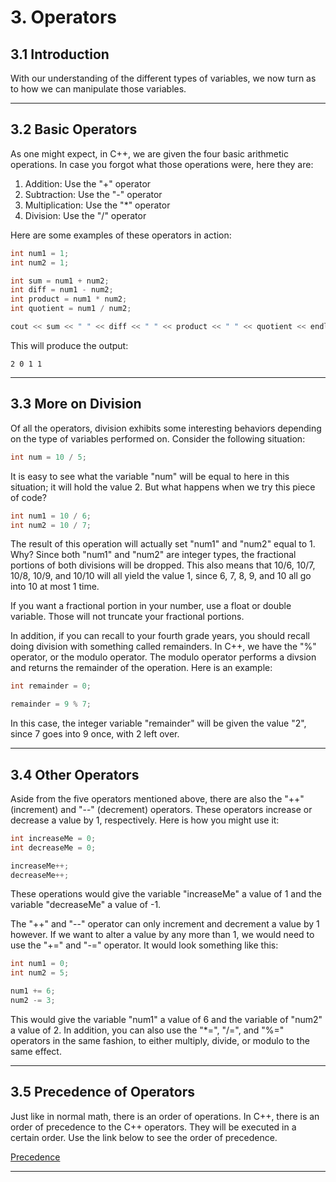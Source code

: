 # 3. Operators

## 3.1 Introduction

With our understanding of the different types of variables, we now turn as to
how we can manipulate those variables. 

---

## 3.2 Basic Operators

As one might expect, in C++, we are given the four basic arithmetic operations. 
In case you forgot what those operations were, here they are:

1. Addition: Use the "+" operator
2. Subtraction: Use the "-" operator
3. Multiplication: Use the "*" operator
4. Division: Use the "/" operator

Here are some examples of these operators in action:

```C++
int num1 = 1;
int num2 = 1;

int sum = num1 + num2;
int diff = num1 - num2;
int product = num1 * num2;
int quotient = num1 / num2;

cout << sum << " " << diff << " " << product << " " << quotient << endl;
```

This will produce the output:

```
2 0 1 1
```

---

## 3.3 More on Division

Of all the operators, division exhibits some interesting behaviors depending on the
type of variables performed on. Consider the following situation:

```C++
int num = 10 / 5;
```

It is easy to see what the variable "num" will be equal to here in this situation; it
will hold the value 2. But what happens when we try this piece of code?

```C++
int num1 = 10 / 6;
int num2 = 10 / 7;
```

The result of this operation will actually set "num1" and "num2" equal to 1. Why? 
Since both "num1" and "num2" are integer types, the fractional portions of both
divisions will be dropped. This also means that 10/6, 10/7, 10/8, 10/9, and 10/10 will 
all yield the value 1, since 6, 7, 8, 9, and 10 all go into 10 at most 1 time.

If you want a fractional portion in your number, use a float or double variable. Those 
will not truncate your fractional portions.

In addition, if you can recall to your fourth grade years, you should recall doing 
division with something called remainders. In C++, we have the "%" operator, or the
modulo operator. The modulo operator performs a divsion and returns the remainder of
the operation. Here is an example:

```C++
int remainder = 0;

remainder = 9 % 7;
```

In this case, the integer variable "remainder" will be given the value "2", since 7 goes
into 9 once, with 2 left over.

---

## 3.4 Other Operators

Aside from the five operators mentioned above, there are also the "++" (increment) and
"--" (decrement) operators. These operators increase or decrease a value by 1, respectively.
Here is how you might use it:

```C++
int increaseMe = 0;
int decreaseMe = 0;

increaseMe++;
decreaseMe++;
```

These operations would give the variable "increaseMe" a value of 1 and the variable 
"decreaseMe" a value of -1.

The "++" and "--" operator can only increment and decrement a value by 1 however. If we
want to alter a value by any more than 1, we would need to use the "+=" and "-=" operator.
It would look something like this:

```C++
int num1 = 0;
int num2 = 5;

num1 += 6;
num2 -= 3;
```

This would give the variable "num1" a value of 6 and the variable of "num2" a value of 2.
In addition, you can also use the "*=", "/=", and "%=" operators in the same fashion, to
either multiply, divide, or modulo to the same effect.

---

## 3.5 Precedence of Operators

Just like in normal math, there is an order of operations. In C++, there is an order of 
precedence to the C++ operators. They will be executed in a certain order. Use the link
below to see the order of precedence.

[Precedence](https://www.viva64.com/media/images/content/t/Priority/image1.png)

---